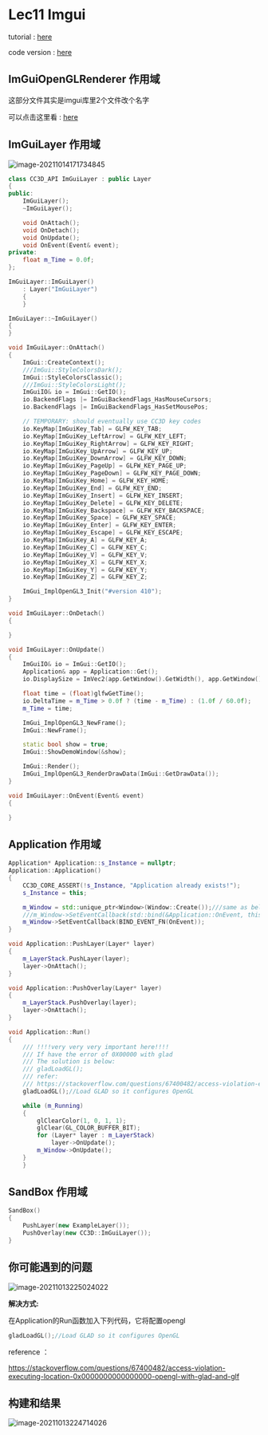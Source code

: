# Lec11 Imgui

tutorial : [here](https://www.youtube.com/watch?v=st4lgNI6_F4&list=PLlrATfBNZ98dC-V-N3m0Go4deliWHPFwT&index=15)

code version : [here](https://github.com/Graphic-researcher/Crosa-Conty-3D/tree/6c6c7d2bdf47027f3ce1a9bafb304382829445e6/HTC/Project/Crosa-Conty-3D/Crosa-Conty-3D)

## ImGuiOpenGLRenderer 作用域

这部分文件其实是imgui库里2个文件改个名字

可以点击这里看 : [here](https://github.com/Graphic-researcher/Crosa-Conty-3D/tree/6c6c7d2bdf47027f3ce1a9bafb304382829445e6/HTC/Project/Crosa-Conty-3D/Crosa-Conty-3D/CC3D/src/Platform/OpenGL)

## ImGuiLayer 作用域

![image-20211014171734845](https://i.loli.net/2021/10/14/SfZasBwqtnYcQJy.png)

```c++
class CC3D_API ImGuiLayer : public Layer
{
public:
	ImGuiLayer();
	~ImGuiLayer();

	void OnAttach();
	void OnDetach();
	void OnUpdate();
	void OnEvent(Event& event);
private:
	float m_Time = 0.0f;
};

ImGuiLayer::ImGuiLayer()
    : Layer("ImGuiLayer")
    {
    }

ImGuiLayer::~ImGuiLayer()
{
}

void ImGuiLayer::OnAttach()
{
    ImGui::CreateContext();
    ///ImGui::StyleColorsDark();
    ImGui::StyleColorsClassic();
    ///ImGui::StyleColorsLight();
    ImGuiIO& io = ImGui::GetIO();
    io.BackendFlags |= ImGuiBackendFlags_HasMouseCursors;
    io.BackendFlags |= ImGuiBackendFlags_HasSetMousePos;

    // TEMPORARY: should eventually use CC3D key codes
    io.KeyMap[ImGuiKey_Tab] = GLFW_KEY_TAB;
    io.KeyMap[ImGuiKey_LeftArrow] = GLFW_KEY_LEFT;
    io.KeyMap[ImGuiKey_RightArrow] = GLFW_KEY_RIGHT;
    io.KeyMap[ImGuiKey_UpArrow] = GLFW_KEY_UP;
    io.KeyMap[ImGuiKey_DownArrow] = GLFW_KEY_DOWN;
    io.KeyMap[ImGuiKey_PageUp] = GLFW_KEY_PAGE_UP;
    io.KeyMap[ImGuiKey_PageDown] = GLFW_KEY_PAGE_DOWN;
    io.KeyMap[ImGuiKey_Home] = GLFW_KEY_HOME;
    io.KeyMap[ImGuiKey_End] = GLFW_KEY_END;
    io.KeyMap[ImGuiKey_Insert] = GLFW_KEY_INSERT;
    io.KeyMap[ImGuiKey_Delete] = GLFW_KEY_DELETE;
    io.KeyMap[ImGuiKey_Backspace] = GLFW_KEY_BACKSPACE;
    io.KeyMap[ImGuiKey_Space] = GLFW_KEY_SPACE;
    io.KeyMap[ImGuiKey_Enter] = GLFW_KEY_ENTER;
    io.KeyMap[ImGuiKey_Escape] = GLFW_KEY_ESCAPE;
    io.KeyMap[ImGuiKey_A] = GLFW_KEY_A;
    io.KeyMap[ImGuiKey_C] = GLFW_KEY_C;
    io.KeyMap[ImGuiKey_V] = GLFW_KEY_V;
    io.KeyMap[ImGuiKey_X] = GLFW_KEY_X;
    io.KeyMap[ImGuiKey_Y] = GLFW_KEY_Y;
    io.KeyMap[ImGuiKey_Z] = GLFW_KEY_Z;

    ImGui_ImplOpenGL3_Init("#version 410");
}

void ImGuiLayer::OnDetach()
{

}

void ImGuiLayer::OnUpdate()
{
    ImGuiIO& io = ImGui::GetIO();
    Application& app = Application::Get();
    io.DisplaySize = ImVec2(app.GetWindow().GetWidth(), app.GetWindow().GetHeight());

    float time = (float)glfwGetTime();
    io.DeltaTime = m_Time > 0.0f ? (time - m_Time) : (1.0f / 60.0f);
    m_Time = time;

    ImGui_ImplOpenGL3_NewFrame();
    ImGui::NewFrame();

    static bool show = true;
    ImGui::ShowDemoWindow(&show);

    ImGui::Render();
    ImGui_ImplOpenGL3_RenderDrawData(ImGui::GetDrawData());
}

void ImGuiLayer::OnEvent(Event& event)
{

}
```

## Application 作用域

```c++
Application* Application::s_Instance = nullptr;
Application::Application()
{
    CC3D_CORE_ASSERT(!s_Instance, "Application already exists!");
    s_Instance = this;

    m_Window = std::unique_ptr<Window>(Window::Create());///same as below
    ///m_Window->SetEventCallback(std::bind(&Application::OnEvent, this, std::placeholders::_1));
    m_Window->SetEventCallback(BIND_EVENT_FN(OnEvent));
}

void Application::PushLayer(Layer* layer)
{
    m_LayerStack.PushLayer(layer);
    layer->OnAttach();
}

void Application::PushOverlay(Layer* layer)
{
    m_LayerStack.PushOverlay(layer);
    layer->OnAttach();
}

void Application::Run()
{
    /// !!!!very very very important here!!!!
    /// If have the error of 0X00000 with glad 
    /// The solution is below:
    /// gladLoadGL();
    /// refer:
    /// https://stackoverflow.com/questions/67400482/access-violation-executing-location-0x0000000000000000-opengl-with-glad-and-glf
    gladLoadGL();//Load GLAD so it configures OpenGL

    while (m_Running)
    {
        glClearColor(1, 0, 1, 1);
        glClear(GL_COLOR_BUFFER_BIT);
        for (Layer* layer : m_LayerStack)
            layer->OnUpdate();
        m_Window->OnUpdate();
    }
	}
```



## SandBox 作用域

```c++
SandBox()
{
    PushLayer(new ExampleLayer());
    PushOverlay(new CC3D::ImGuiLayer());
}
```

## 你可能遇到的问题

![image-20211013225024022](https://i.loli.net/2021/10/13/SyltJis1oC2YUqu.png)

**解决方式:** 

在Application的Run函数加入下列代码，它将配置opengl

```c++
gladLoadGL();//Load GLAD so it configures OpenGL
```

reference ：

https://stackoverflow.com/questions/67400482/access-violation-executing-location-0x0000000000000000-opengl-with-glad-and-glf

## 构建和结果

![image-20211013224714026](https://i.loli.net/2021/10/13/x8qiKJDsd7aH53u.png)
